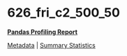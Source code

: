 # 626_fri_c2_500_50

[**Pandas Profiling Report**](https://epistasislab.github.io/penn-ml-benchmarks/profile/626_fri_c2_500_50.html)

[Metadata](metadata.yaml) | [Summary Statistics](summary_stats.tsv)

